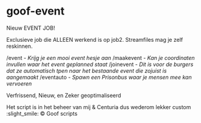 # goof-event
Nieuw EVENT JOB!

Exclusieve job die ALLEEN werkend is op job2.
Streamfiles mag je zelf reskinnen.

/event - *Krijg je een mooi event hesje aan*
/maakevent - *Kan je coordinaten invullen waar het event geplanned staat*
/joinevent - *Dit is voor de burgers dat ze automatisch tpen naar het bestaande event die zojuist is aangemaakt*
/eventauto - *Spawn een Prisonbus waar je mensen mee kan vervoeren*

Verfrissend, Nieuw, en Zeker geoptimaliseerd 

Het script is in het beheer van mij & Centuria dus wederom lekker custom :slight_smile:
© Goof scripts
